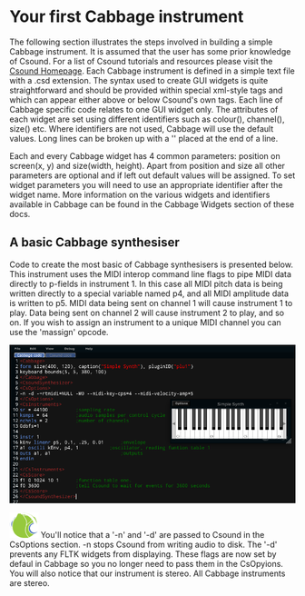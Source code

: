 # Your first Cabbage instrument
The following section illustrates the steps involved in building a simple Cabbage instrument. It is assumed that the user has some prior knowledge of Csound. For a list of Csound tutorials and resources please visit the [Csound Homepage](www.csound.com). Each Cabbage instrument is defined in a simple text file with a .csd extension. The syntax used to create GUI widgets is quite straightforward and should be provided within special xml-style tags <Cabbage> and </Cabbage> which can appear either above or below Csound's own <CsoundSynthesizer> tags. Each line of Cabbage specific code relates to one GUI widget only. The attributes of each widget are set using different identifiers such as colour(), channel(), size() etc. Where identifiers are not used, Cabbage will use the default values. Long lines can be broken up with a '\' placed at the end of a line. 

Each and every Cabbage widget has 4 common parameters: position on screen(x, y) and size(width, height). Apart from position and size all other parameters are optional and if left out default values will be assigned. To set widget parameters you will need to use an appropriate identifier after the widget name. More information on the various widgets and identifiers available in Cabbage can be found in the Cabbage Widgets section of these docs.

## A basic Cabbage synthesiser

Code to create the most basic of Cabbage synthesisers is presented below. This instrument uses the MIDI interop command line flags to pipe MIDI data directly to p-fields in instrument 1. In this case all MIDI pitch data is being written directly to a special variable named p4, and all MIDI amplitude data is written to p5. MIDI data being sent on channel 1 will cause instrument 1 to play. Data being sent on channel 2 will cause instrument 2 to play, and so on. If you wish to assign an instrument to a unique MIDI channel you can use the 'massign' opcode. 

![](images/simpleSynthExample.png)


![](images/smallLogo.PNG)
You'll notice that a '-n' and '-d' are passed to Csound in the CsOptions section. -n stops Csound from writing audio to disk. The '-d' prevents any FLTK widgets from displaying. These flags are now set by defaul in Cabbage so you no longer need to pass them in the CsOpyions. You will also notice that our instrument is stereo. All Cabbage instruments are stereo. 
